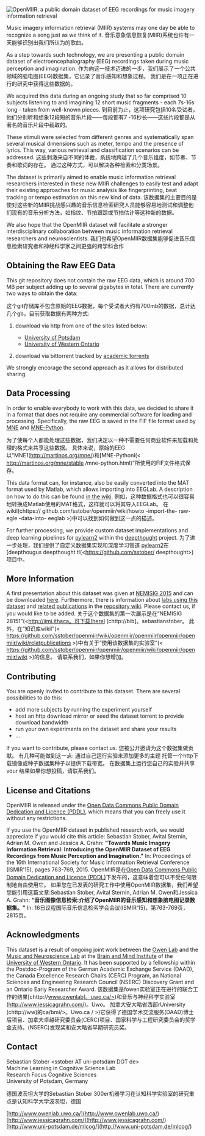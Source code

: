![OpenMIIR: a public domain dataset of EEG recordings for music imagery information retrieval](https://raw.githubusercontent.com/sstober/openmiir/master/logo/OpenMIIR-logo_transparent_728x265.png)

Music imagery information retrieval (MIIR) systems may one day be able to recognize a song just as we think of it.
音乐意象信息恢复(MIIR)系统也许有一天能够识别出我们所认为的歌曲。

As a step towards such technology, we are presenting a public domain dataset of electroencephalography (EEG) recordings taken during music perception and imagination.
作为向这一技术迈进的一步，我们展示了一个公共领域的脑电图(EEG)数据集，它记录了音乐感知和想象过程。
我们是在一项正在进行的研究中获得这些数据的。

We acquired this data during an ongoing study that so far comprised 10 subjects listening to and imagining 12 short music fragments - each 7s-16s long - taken from well-known pieces. 
到目前为止，这项研究包括10名受试者，他们分别听和想象12段短的音乐片段——每段都有7 -16秒长——这些片段都是从著名的音乐片段中截取的。

These stimuli were selected from different genres and systematically span several musical dimensions such as meter, tempo and the presence of lyrics.
This way, various retrieval and classification scenarios can be addressed.
这些刺激来自不同的体裁，系统地跨越了几个音乐维度，如节奏、节奏和歌词的存在。
通过这种方式，可以解决各种检索和分类场景。

The dataset is primarily aimed to enable music information retrieval researchers interested in these new MIIR challenges to easily test and adapt their existing approaches for music analysis like fingerprinting, beat tracking or tempo estimation on this new kind of data.
该数据集的主要目的是使对这些新的MIIR挑战感兴趣的音乐信息检索研究人员能够容易地测试和调整他们现有的音乐分析方法，如指纹、节拍跟踪或节拍估计等这种新的数据。

We also hope that the OpenMIIR dataset will facilitate a stronger interdisciplinary collaboration between music information retrieval researchers and neuroscientists.
我们也希望OpenMIIR数据集能够促进音乐信息检索研究者和神经科学家之间更强的跨学科合作




## Obtaining the Raw EEG Data

This git repository does not contain the raw EEG data, which is around 700 MB per subject adding up to several gigabytes in total. There are currently two ways to obtain the data:

这个git存储库不包含原始的EEG数据，每个受试者大约有700mb的数据，总计达几个gb。目前获取数据有两种方式:

1. download via http from one of the sites listed below:
	- [University of Potsdam](http://www.ling.uni-potsdam.de/mlcog/OpenMIIR-RawEEG_v1/)
	- [University of Western Ontario](<http://bmi.ssc.uwo.ca/OpenMIIR-RawEEG_v1/>)

2. download via bittorrent tracked by [academic torrents](<http://academictorrents.com/details/c18c04a9f18ff7d133421012978c4a92f57f6b9c>)

We strongly encorage the second approach as it allows for distributed sharing.


## Data Processing

In order to enable everybody to work with this data, we decided to share it in a format that does not require any commercial software for loading and processing. Specifically, the raw EEG is saved in the FIF file format used by [MNE](<http://martinos.org/mne/>) and [MNE-Python](<http://martinos.org/mne/stable/mne-python.html>). 

为了使每个人都能处理这些数据，我们决定以一种不需要任何商业软件来加载和处理的格式来共享这些数据。
具体来说，原始的EEG以“MNE1(<http://martinos.org/mne/>)和[MNE-Pythonl(< http://martinos.org/mne/stable /mne-python.html)”所使用的FIF文件格式保存。

This data format can, for instance, also be easily converted into the MAT format used by Matlab, which allows importing into EEGLab. A description on how to do this can be found [in the wiki](<https://github.com/sstober/openmiir/wiki/How-to-import-the-raw-EEG-data-into-EEGLab>).
例如，这种数据格式也可以很容易地转换成Matlab使用的MAT格式，这样就可以将其导入EEGLab。
在wikil(chttps:// github.com/sstober/openmiir/wiki/howto -import-the- raw-egle -data-into- eeglab >)中可以找到如何做到这一点的描述。

For further processing, we provide custom dataset implementations and deep learning pipelines for [pylearn2](<https://github.com/lisa-lab/pylearn2>) within the [deepthought](<https://github.com/sstober/deepthought>) project. 
为了进一步处理，我们提供了自定义数据集实现和深度学习管道
[pylearn2](chttps://github.com/lisa-lab/pvlearn2>)在[deepthougus deepthought tl(<https://github.com/sstober/ deepthought>)项目中。

## More Information

A first presentation about this dataset was given at [NEMISIG 2015](<http://jimi.ithaca.edu/nemisig/>) and can be downloaded [here](<http://bib.sebastianstober.de/2015-01-31_NEMISIG.pdf>).
Furthermore, there is information about [labs using this dataset](<https://github.com/sstober/openmiir/wiki/Labs-using-this-Dataset>) and [related publications](<https://github.com/sstober/openmiir/wiki/Related-Publications>) in the [repository wiki](<https://github.com/sstober/openmiir/wiki>). Please contact us, if you would like to be added.
关于这个数据集的第一次展示是在“NEMISIG 28151”(<http://iimi.ithaca。可下载[herel (chttp://bib]。sebastianstober。
此外，在“知识库wikil”(< https://github.com/sstober/openmiir/wiki/openmiir/openmiir/openmiir/openmiir/wiki/relatpublications >)中有关于“使用该数据集的实验室”(< https://github.com/sstober/openmiir/openmiir/openmiir/wiki/openmiir/openmiir/wiki >)的信息。
请联系我们，如果你想增加。

## Contributing

You are openly invited to contribute to this dataset. There are several possibilities to do this:

- add more subjects by running the experiment yourself
- host an http download mirror or seed the dataset torrent to provide download bandwidth
- run your own experiments on the dataset and share your results
- ...

If you want to contribute, please contact us.
您被公开邀请为这个数据集做贡献。
有几种可能做到这一点:
通过自己运行实验来添加更多的主题
托管一个http下载镜像或种子数据集种子以提供下载带宽。
在数据集上运行您自己的实验并共享vour
结果如果你想投稿，请联系我们。

## License and Citations

OpenMIIR is released under the [Open Data Commons Public Domain Dedication and Licence (PDDL)](<http://opendatacommons.org/licenses/pddl/1-0/>), which means that you can freely use it without any restrictions.

If you use the OpenMIIR dataset in published research work, we would appreciate if you would cite this article: 
Sebastian Stober, Avital Sternin, Adrian M. Owen and Jessica A. Grahn: **"Towards Music Imagery Information Retrieval: Introducing the OpenMIIR Dataset of EEG Recordings from Music Perception and Imagination."** In: Proceedings of the 16th International Society for Music Information Retrieval Conference (ISMIR’15), pages 763-769, 2015. 
OpenMIIR是在[Open Data Commons Public Domain Dedication and Licence (PDDL)](<http://opendatacommons.org/ licenses/pdd1/1-8/>)下发布的，这意味着您可以不受任何限制地自由使用它。
如果您在已发表的研究工作中使用OpenMIIR数据集，我们希望您能引用这篇文章:Sebastian Stober, Avital Sternin, Adrian M. Owen和Jessica A. Grahn: **“音乐图像信息检索:介绍了OpenMIIR的音乐感知和想象脑电图记录数据集。“** In: 16日议程国际音乐信息检索学会会议(ISMIR'15)，第763-769页，2815页。

## Acknowledgments

This dataset is a result of ongoing joint work between the [Owen Lab](<http://www.owenlab.uwo.ca/>) and the [Music and Neuroscience Lab](<http://www.jessicagrahn.com/>) at the [Brain and Mind Institute](<http://www.uwo.ca/bmi/>) of the [University of Western Ontario](<http://www.uwo.ca/>).
It has been supported by a fellowship within the Postdoc-Program of the German Academic Exchange Service (DAAD), the Canada Excellence Research Chairs (CERC) Program, an National Sciences and Engineering Research Council (NSERC) Discovery Grant and an Ontario Early Researcher Award.
该数据集是fowen实验室正在进行的联合工作的结果[chttp://www.owenlab]。uwo.ca/>)和音乐与神经科学实验室(<http://www.iessicagrahn.com/>)。Uwo。
加拿大安大略省西部rUniversity (chttp://ww)的ca/bmi/>。Uwo.ca / >)它获得了德国学术交流服务(DAAD)博士后项目、加拿大卓越研究委员会(CERC)项目、国家科学与工程研究委员会的奖学金支持。(NSERC)发现奖和安大略省早期研究员奖。

## Contact

Sebastian Stober \<sstober AT uni-potsdam DOT de\>  
Machine Learning in Cognitive Science Lab  
Research Focus Cognitive Sciences  
University of Potsdam, Germany  

德国波茨坦大学的Sebastian Stober <sstober >300er机器学习在认知科学实验室的研究重点是认知科学大学波茨坦，德国


[http://www.owenlab.uwo.ca/](<http://www.owenlab.uwo.ca/>)  
[http://www.jessicagrahn.com/](<http://www.jessicagrahn.com/>)  
[http://www.uni-potsdam.de/mlcog/](<http://www.uni-potsdam.de/mlcog/>)  